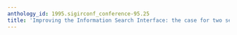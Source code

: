 ```yaml
---
anthology_id: 1995.sigirconf_conference-95.25
title: 'Improving the Information Search Interface: the case for two search models'
---
```

